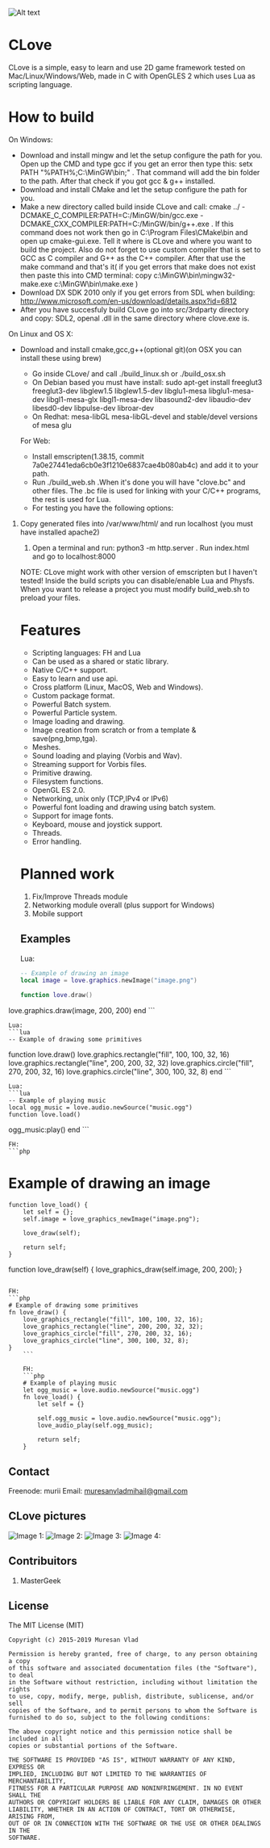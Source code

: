 ![Alt text](opt/CLoveLogo.png?raw=true "CLove")

CLove
=====
CLove is a simple, easy to learn and use 2D game framework tested on
Mac/Linux/Windows/Web, made in C with OpenGLES 2 which uses Lua as scripting language.

How to build
============
On Windows:
- Download and install mingw and let the setup configure the path for you.
Open up the CMD and type gcc if you get an error then type this: setx PATH "%PATH%;C:\MinGW\bin;" . That command will add
the bin folder to the path.
After that check if you got gcc & g++ installed.
- Download and install CMake and let the setup configure the path for you.
- Make a new directory called build inside CLove and call:
cmake ../ -DCMAKE_C_COMPILER:PATH=C:/MinGW/bin/gcc.exe -DCMAKE_CXX_COMPILER:PATH=C:/MinGW/bin/g++.exe . If this command
does not work then go in C:\Program Files\CMake\bin and open up cmake-gui.exe. Tell it where is CLove and where you want to build the   project. Also do not forget to use custom compiler that is set to GCC as C compiler and G++ as the C++ compiler.
After that use the make command and that's it( if you get errors that make does not exist then paste this into CMD terminal:
        copy c:\MinGW\bin\mingw32-make.exe c:\MinGW\bin\make.exe )
- Download DX SDK 2010 only if you get errors from SDL when building: http://www.microsoft.com/en-us/download/details.aspx?id=6812
- After you have succesfuly build CLove go into src/3rdparty directory and copy: SDL2, openal .dll in the same directory where clove.exe is.


On Linux and OS X:
- Download and install cmake,gcc,g++(optional git)(on OSX you can install these using brew)
    - Go inside CLove/ and call ./build_linux.sh or ./build_osx.sh
    - On Debian based you must have install:
    sudo apt-get install freeglut3 freeglut3-dev libglew1.5 libglew1.5-dev
    libglu1-mesa libglu1-mesa-dev libgl1-mesa-glx libgl1-mesa-dev libasound2-dev
    libaudio-dev libesd0-dev libpulse-dev libroar-dev
    - On Redhat: mesa-libGL mesa-libGL-devel and stable/devel versions of mesa glu


    For Web:
    - Install emscripten(1.38.15, commit 7a0e27441eda6cb0e3f1210e6837cae4b080ab4c) and add it to your path.
    - Run ./build_web.sh .When it's done you will have "clove.bc" and other files. The .bc file is used
    for linking with your C/C++ programs, the rest is used for Lua.
    - For testing you have the following options:
1. Copy generated files into /var/www/html/ and run localhost (you must have installed apache2)
    1. Open a terminal and run: python3 -m http.server . Run index.html and go to localhost:8000


    NOTE:
    CLove might work with other version of emscripten but I haven't tested!
    Inside the build scripts you can disable/enable Lua and Physfs.
    When you want to release a project you must modify build_web.sh to preload your files.

    Features
    ========
    - Scripting languages: FH and Lua
    - Can be used as a shared or static library.
    - Native C/C++ support.
    - Easy to learn and use api.
    - Cross platform (Linux, MacOS, Web and Windows).
    - Custom package format.
    - Powerful Batch system.
    - Powerful Particle system.
    - Image loading and drawing.
    - Image creation from scratch or from a template & save(png,bmp,tga).
    - Meshes.
    - Sound loading and playing (Vorbis and Wav).
    - Streaming support for Vorbis files.
    - Primitive drawing.
    - Filesystem functions.
    - OpenGL ES 2.0.
	- Networking, unix only (TCP,IPv4 or IPv6)
    - Powerful font loading and drawing using batch system.
    - Support for image fonts.
    - Keyboard, mouse and joystick support.
    - Threads.
    - Error handling.

    Planned work
    ============
    1. Fix/Improve Threads module
	1. Networking module overall (plus support for Windows)
    1. Mobile support

    Examples
    --------

    Lua:
    ```lua
    -- Example of drawing an image
    local image = love.graphics.newImage("image.png")

    function love.draw()
love.graphics.draw(image, 200, 200)
    end
    ```

    Lua:
    ```lua
    -- Example of drawing some primitives
function love.draw()
    love.graphics.rectangle("fill", 100, 100, 32, 16)
    love.graphics.rectangle("line", 200, 200, 32, 32)
    love.graphics.circle("fill", 270, 200, 32, 16)
    love.graphics.circle("line", 300, 100, 32, 8)
    end
    ```

    Lua:
    ```lua
    -- Example of playing music
    local ogg_music = love.audio.newSource("music.ogg")
    function love.load()
ogg_music:play()
    end
    ```

    FH:
    ```php
# Example of drawing an image
    function love_load() {
        let self = {};
        self.image = love_graphics_newImage("image.png");

        love_draw(self);

        return self;
    }

function love_draw(self) {
    love_graphics_draw(self.image, 200, 200);
}
```

FH:
```php
# Example of drawing some primitives
fn love_draw() {
    love_graphics_rectangle("fill", 100, 100, 32, 16);
    love_graphics_rectangle("line", 200, 200, 32, 32);
    love_graphics_circle("fill", 270, 200, 32, 16);
    love_graphics_circle("line", 300, 100, 32, 8);
}
    ```

    FH:
    ```php
	# Example of playing music
    let ogg_music = love.audio.newSource("music.ogg")
    fn love_load() {
        let self = {}

        self.ogg_music = love.audio.newSource("music.ogg");
        love_audio_play(self.ogg_music);

        return self;
    }
```


Contact
-------

Freenode: murii
Email: muresanvladmihail@gmail.com


CLove pictures
-----------------------------

![Image 1:](opt/data/4.png?raw=true "See examples folder")
![Image 2:](opt/data/1.png?raw=true "Web")
![Image 3:](opt/data/2.png?raw=true "Linux")
![Image 4:](opt/data/3.png?raw=true "Os X")

Contribuitors
-------------
1. MasterGeek


License
-------

The MIT License (MIT)

    Copyright (c) 2015-2019 Muresan Vlad

    Permission is hereby granted, free of charge, to any person obtaining a copy
    of this software and associated documentation files (the "Software"), to deal
    in the Software without restriction, including without limitation the rights
    to use, copy, modify, merge, publish, distribute, sublicense, and/or sell
    copies of the Software, and to permit persons to whom the Software is
    furnished to do so, subject to the following conditions:

    The above copyright notice and this permission notice shall be included in all
    copies or substantial portions of the Software.

    THE SOFTWARE IS PROVIDED "AS IS", WITHOUT WARRANTY OF ANY KIND, EXPRESS OR
    IMPLIED, INCLUDING BUT NOT LIMITED TO THE WARRANTIES OF MERCHANTABILITY,
    FITNESS FOR A PARTICULAR PURPOSE AND NONINFRINGEMENT. IN NO EVENT SHALL THE
    AUTHORS OR COPYRIGHT HOLDERS BE LIABLE FOR ANY CLAIM, DAMAGES OR OTHER
    LIABILITY, WHETHER IN AN ACTION OF CONTRACT, TORT OR OTHERWISE, ARISING FROM,
    OUT OF OR IN CONNECTION WITH THE SOFTWARE OR THE USE OR OTHER DEALINGS IN THE
    SOFTWARE.
